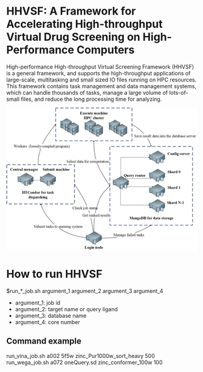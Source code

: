 # HHVSF: A Framework for Accelerating High-throughput Virtual Drug Screening on High-Performance Computers
High-performance High-throughput Virtual Screening Framework (HHVSF) is a general framework, and supports the high-throughput applications of large-scale, multitasking and small sized IO files running on HPC resources. This framework contains task management and data management systems, which can handle thousands of tasks, manage a large volume of lots-of-small files, and reduce the long processing time for analyzing.


![image](https://github.com/pincher-chen/HHVSF/blob/master/data/screenshots/picture.png)

# How to run HHVSF
$run_*_job.sh argument_1 argument_2 argument_3 argument_4
+ argument_1: job id
+ argument_2: target name or query ligand
+ argument_3: database name
+ argument_4: core number
## Command example
run_vina_job.sh a002 5f5w zinc_Pur1000w_sort_heavy 500 <br />
run_wega_job.sh a072 oneQuery.sd zinc_conformer_100w 100

